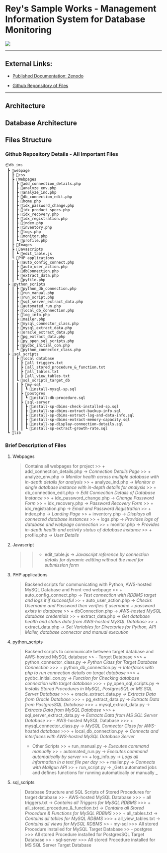 # Rey's Sample Works - Management Information System for Database Monitoring

<a href=""><img src="https://img.shields.io/badge/HOME%20GitHub-0068cb" /></a>

---
## External Links:

- [Published Documentation: Zenodo](https://zenodo.org/records/8176445)

- [Github Reponsitory of Files](https://github.com/reytorremis/dm_ims_work_sample/tree/main)

---
## Architecture



## Database Architecture




## Files Structure

### Github Repository Details - All Important Files


```
📦db_ims
 ┣ 📂webpage
 ┃ ┣ 📂css
 ┃ ┣ 📂Webpages
 ┃ ┃ ┣ 📜add_connection_details.php
 ┃ ┃ ┣ 📜analyze_env.php
 ┃ ┃ ┣ 📜analyze_ind.php
 ┃ ┃ ┣ 📜db_connection_edit.php
 ┃ ┃ ┣ 📜home.php
 ┃ ┃ ┣ 📜idx_password_change.php
 ┃ ┃ ┣ 📜idx_product_specs.php
 ┃ ┃ ┣ 📜idx_recovery.php
 ┃ ┃ ┣ 📜idx_registration.php
 ┃ ┃ ┣ 📜index.php
 ┃ ┃ ┣ 📜inventory.php
 ┃ ┃ ┣ 📜logs.php
 ┃ ┃ ┣ 📜monitor.php
 ┃ ┃ ┗ 📜profile.php
 ┃ ┣ 📂Images
 ┃ ┣ 📂Javascripts
 ┃ ┃ ┗ 📜edit_table.js
 ┃ ┗ 📂PHP applications
 ┃ ┃ ┣ 📜auto_config_connect.php
 ┃ ┃ ┣ 📜auto_user_action.php
 ┃ ┃ ┣ 📜dbConnection.php
 ┃ ┃ ┣ 📜extract_data.php
 ┃ ┃ ┗ 📜pyfile.php
 ┣ 📂python_scripts
 ┃ ┃ ┣ 📜python_db_connection.php
 ┃ ┃ ┣ 📜run_manual.php
 ┃ ┃ ┣ 📜run_script.php
 ┃ ┃ ┣ 📜sql_server_extract_data.php
 ┃ ┃ ┣ 📜automated_run.php
 ┃ ┃ ┣ 📜local_db_connection.php
 ┃ ┃ ┣ 📜log_info.php
 ┃ ┃ ┣ 📜mailer.php
 ┃ ┃ ┣ 📜mysql_connector_class.php
 ┃ ┃ ┣ 📜mysql_extract_data.php
 ┃ ┃ ┣ 📜oracle_extract_data.php
 ┃ ┃ ┣ 📜pg_extract_data.php
 ┃ ┃ ┣ 📜py_open_sql_scripts.php
 ┃ ┃ ┣ 📜pydbc_initial_con.php
 ┃ ┃ ┗ 📜python_connector_class.php
 ┣ 📂sql_scripts
 ┃ ┃ ┣ 📂local database
 ┃ ┃ ┃ ┣ 📜all triggers.txt
 ┃ ┃ ┃ ┣ 📜all_stored_procedure_&_function.txt
 ┃ ┃ ┃ ┣ 📜all_tables.txt
 ┃ ┃ ┃ ┣ 📜all_view_tables.txt
 ┃ ┃ ┗ 📂sql_scripts_target_db
 ┃ ┃ ┃ ┣ 📂my-sql
 ┃ ┃ ┃ ┃ ┗ 📜install-mysql-sp.sql
 ┃ ┃ ┃ ┣ 📂postgres
 ┃ ┃ ┃ ┃ ┗ 📜install-db-procedure.sql
 ┃ ┃ ┃ ┣ 📂sql-server
 ┃ ┃ ┃ ┃ ┣ 📜install-sp-dbims-check-installed-sp.sql
 ┃ ┃ ┃ ┃ ┣ 📜install-sp-dbims-extract-backup-info.sql
 ┃ ┃ ┃ ┃ ┣ 📜install-sp-dbims-extract-log-and-data-info.sql
 ┃ ┃ ┃ ┃ ┣ 📜install-sp-dbims-extract-memory-capacity.sql
 ┃ ┃ ┃ ┃ ┣ 📜install-sp-display-connection-details.sql
 ┃ ┃ ┃ ┃ ┗ 📜install-sp-extract-growth-rate.sql
 ┗ 📂lib
```

### Brief Description of Files

1. Webpages
    > Contains all webpages for project
        >> + add_connection_details.php &rarr; _Connection Details Page_
        >> + analyze_env.php &rarr; _Monitor health across multiple database with in-depth details for analysis_
        >> + analyze_ind.php &rarr; _Monitor a single database instance with in-depth details for analysis_
        >> + db_connection_edit.php &rarr; _Edit Connection Details of Database Instance_
        >> + idx_password_change.php &rarr; _Change Password Form_
        >> + idx_recovery.php &rarr; _Password Recovery Form_
        >> + idx_registration.php &rarr; _Email and Password Registration_
        >> + index.php &rarr; _Landing Page_
        >> + inventory.php &rarr; _Displays all connected database instances_
        >> + logs.php &rarr; _Provides logs of database and webpage connection_
        >> + monitor.php &rarr; _Provides in-depth health and activity status of database instance_
        >> + profile.php &rarr; _User Details_

2. Javascript
    >> + edit_table.js &rarr; _Javascript reference by connection details for dynamic editting without the need for submission form_

3. PHP applications
    > Backend scripts for communicating with Python, AWS-hosted MySQL Database and Front-end webpage
        >> + auto_config_connect.php &rarr; _Test connection with RDBMS target and logs it if successful_
        >> + auto_user_action.php &rarr; _Checks Username and Password then verifies if username + password exists in database_
        >> + dbConnection.php &rarr; _AWS-hosted MySQL database credentials_
        >> + extract_data.php &rarr; _Get database health and status data from AWS-hosted MySQL Database_
        >> + extract_data.php &rarr; _Set Variables for Directories for Python, API Mailer, database connector and manual execution_

4. python_scripts
    > Backend scripts to communicate between target database and AWS-hosted MySQL database
        >> - Target Database
        >>> + python_connector_class.py &rarr; _Python Class for Target Database Connection_
        >>> + python_db_connection.py &rarr; _Interfaces with php to run connection details on target database_
        >>> + pydbc_initial_con.py &rarr; _Function for Checking database connection with target database_
        >>> + py_open_sql_scripts.py &rarr; _Installs Stored Procedures in MySQL, PostgresSQL or MS SQL Server Database_
        >>> + oracle_extract_data.py &rarr; _Extracts Data from Oracle Database_
        >>> + pg_extract_data.py &rarr; _Extracts Data from PostgresSQL Database_
        >>> + mysql_extract_data.py &rarr; _Extracts Data from MySQL Database_
        >>> + sql_server_extract_data.py &rarr; _Extracts Data from MS SQL Server Database_
        >> - AWS-hosted MySQL Database
        >>> + mysql_connector_class.py &rarr; _MySQL Connector Class for AWS-hosted database_
        >>> + local_db_connection.py &rarr; _Connects and interfaces with AWS-hosted MySQL Database Server_
    > - Other Scripts
        >> + run_manual.py &rarr; _Executes command manually_
        >> + automated_run.py &rarr; _Executes command automatically by server_
        >> + log_info.py &rarr; _Logs all information in a text file per day_
        >> + mailer.py &rarr; _Connects with Mailgun API_
        >> + run_script.py &rarr; _Gets automated jobs and defines functions for running automatically or manually _

5. sql_scripts
    > Database Structure and SQL Scripts of Stored Procedures for target database 
        >> - AWS-hosted MySQL Database
        >>> + all triggers.txt &rarr; _Contains all Triggers for MySQL RDBMS_
        >>> + all_stored_procedure_&_function.txt &rarr; _Contains all Stored Procedure & Functions for MySQL RDBMS_
        >>> + all_tables.txt &rarr; _Contains all tables for MySQL RDBMS_
        >>> + all_view_tables.txt &rarr; _Contains all views for MySQL RDBMS_
        >> - my-sql
        >>> All stored Procedure installed for MySQL Target Database
        >> - postgres
        >>> All stored Procedure installed for PostgresSQL Target Database
        >> - sql-server
        >>> All stored Procedure installed for MS SQL Server Target Database
